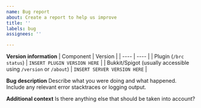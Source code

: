 ```yaml
---
name: Bug report
about: Create a report to help us improve
title: ''
labels: bug
assignees: ''

---
```


**Version information**
| Component | Version |
| ---- | ---- |
| Plugin (`/brc status`) | `INSERT PLUGIN VERSION HERE` |
| Bukkit/Spigot (usually accessible using `/version` or `/about`) | `INSERT SERVER VERSION HERE` |

**Bug description**
Describe what you were doing and what happened. Include any relevant error stacktraces or logging output.

**Additional context**
Is there anything else that should be taken into account?
